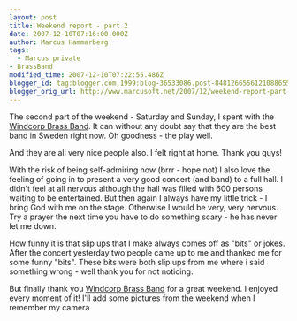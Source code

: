 ```yaml
---
layout: post
title: Weekend report - part 2
date: 2007-12-10T07:16:00.000Z
author: Marcus Hammarberg
tags:
  - Marcus private
- BrassBand
modified_time: 2007-12-10T07:22:55.486Z
blogger_id: tag:blogger.com,1999:blog-36533086.post-8481266556121088655
blogger_orig_url: http://www.marcusoft.net/2007/12/weekend-report-part-2.html
---
```


The second part of the weekend - Saturday and Sunday, I spent with the
[Windcorp
Brass Band](http://www.windcorpbrassband.se/). It can without any doubt
say that they are the best band in Sweden right now. Oh goodness - the
play well.

And they are all very nice people also. I felt right at home. Thank you
guys!

With the risk of being self-admiring now (brrr - hope not) I also love the
feeling of going in to present a very good concert (and band) to a full
hall. I didn't feel at all nervous although the hall was filled with 600
persons waiting to be entertained. But then again I always have my
little trick - I bring God with me on the stage. Otherwise I would be
very, very nervous. Try a prayer the next time you have to do something
scary - he has never let me down.

How funny it is that slip ups that I make always comes off as "bits" or
jokes. After the concert yesterday two people came up to me and thanked
me for some funny "bits". These bits were both slip ups from me where i
said something wrong - well thank you for not noticing.

But finally thank you [Windcorp Brass
Band](http://www.windcorpbrassband.se/) for a great weekend. I enjoyed
every moment of it! I'll add some pictures from the weekend when I remember my
camera
